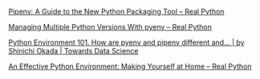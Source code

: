 [Pipenv: A Guide to the New Python Packaging Tool – Real Python](https://realpython.com/pipenv-guide/#reader-comments)

[Managing Multiple Python Versions With pyenv – Real Python](https://realpython.com/intro-to-pyenv/#activating-multiple-versions-simultaneously)

[Python Environment 101. How are pyenv and pipenv different and… | by Shinichi Okada | Towards Data Science](https://towardsdatascience.com/python-environment-101-1d68bda3094d#:~:text=pyenv%20is%20a%20Python%20version,local(directory)%20Python%20version.&text=pipenv%20is%20a%20packaging%20tool,dependencies%20and%20its%20sub%2Ddependencies.)

[An Effective Python Environment: Making Yourself at Home – Real Python](https://realpython.com/effective-python-environment/)
